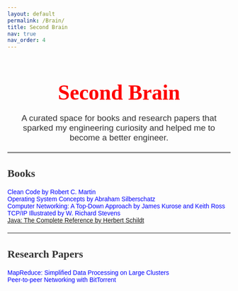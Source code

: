 ```yaml
---
layout: default
permalink: /Brain/
title: Second Brain
nav: true
nav_order: 4
---
```


<div style="text-align: center; font-family: 'Glyphicons Halflings';">
  <h1 style="font-size: 3rem; color: red; margin-bottom: 10px;">Second Brain</h1>
  <p style="font-size: 1.2rem; font-family: 'Arial', sans-serif; color: #333;">
    A curated space for books and research papers that sparked my engineering curiosity and helped me to become a better engineer.
  </p>
</div>

<hr style="border: 0; border-top: 2px solid #ccc; margin: 20px 0;">

<!-- Books Section -->
<div style="text-align: left; font-family: 'Glyphicons Halflings'; margin-bottom: 20px;">
  <h2 style="font-size: 1.5rem; color: #333;">Books</h2>
  <ul style="list-style-type: none; padding: 0; font-family: 'Arial', sans-serif; color: #555;">
    <li><a href="https://www.goodreads.com/book/show/3735293-clean-code" style="color: blue; text-decoration: none;">Clean Code by Robert C. Martin</a></li>
    <li><a href="https://www.amazon.in/Operating-System-Concepts-Abraham-Silberschatz/dp/1119800366" style="color: blue; text-decoration: none;">Operating System Concepts by Abraham Silberschatz</a></li>
    <li><a href="https://www.amazon.in/Computer-Networking-Top-Down-Approach-Global/dp/1292153598" style="color: blue; text-decoration: none;">Computer Networking: A Top-Down Approach by James Kurose and Keith Ross</a></li>
    <li><a href="https://www.google.com/search?client=safari&rls=en&q=TCP%2FIP+Illustrated+by+W.+Richard+Stevens&ie=UTF-8&oe=UTF-8" style="color: blue; text-decoration: none;">TCP/IP Illustrated by W. Richard Stevens</a></li>
    <li><a href="https://www.amazon.in/JAVA-COMPLETE-REFERENCE-Herbert-Schildt/dp/9355326475/ref=asc_df_9355326475/?tag=googleshopdes-21&linkCode=df0&hvadid=710087205764&hvpos=&hvnetw=g&hvrand=16344559813150631211&hvpone=&hvptwo=&hvqmt=&hvdev=c&hvdvcmdl=&hvlocint=&hvlocphy=9300819&hvtargid=pla-2298583349659&psc=1&mcid=0f46368675b230a18e345f50ff5fd2e5&gad_source=1">Java: The Complete Reference by Herbert Schildt</a></li>
  </ul>
</div>

<hr style="border: 0; border-top: 0px solid #ccc; margin: 20px 0;">

<!-- Research Papers Section -->
<div style="text-align: left; font-family: 'Glyphicons Halflings';">
  <h2 style="font-size: 1.5rem; color: #333;">Research Papers</h2>
  <ul style="list-style-type: none; padding: 0; font-family: 'Arial', sans-serif; color: #555;">
    <li><a href="https://research.google/pubs/pub62/" style="color: blue; text-decoration: none;">MapReduce: Simplified Data Processing on Large Clusters</a></li>
    <li><a href="https://web.cs.ucla.edu/classes/cs217/05BitTorrent.pdf" style="color: blue; text-decoration: none;">Peer-to-peer Networking with BitTorrent</a></li>
  </ul>
</div>
